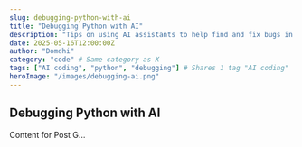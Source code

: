 ```yaml
---
slug: debugging-python-with-ai
title: "Debugging Python with AI"
description: "Tips on using AI assistants to help find and fix bugs in Python."
date: 2025-05-16T12:00:00Z
author: "Domdhi"
category: "code" # Same category as X
tags: ["AI coding", "python", "debugging"] # Shares 1 tag "AI coding"
heroImage: "/images/debugging-ai.png"
---
```

## Debugging Python with AI
Content for Post G...